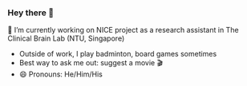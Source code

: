 ### Hey there 👋

🔭 I’m currently working on NICE project as a research assistant in The Clinical Brain Lab (NTU, Singapore)

- Outside of work, I play badminton, board games sometimes
- Best way to ask me out: suggest a movie :clapper:
- 😄 Pronouns: He/Him/His

